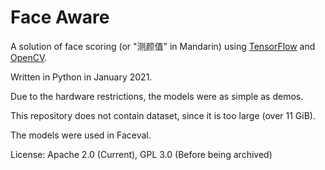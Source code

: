 # Face Aware

A solution of face scoring (or "测颜值" in Mandarin) using [TensorFlow](https://tensorflow.org/) and [OpenCV](https://opencv.org/).

Written in Python in January 2021.

Due to the hardware restrictions, the models were as simple as demos.

This repository does not contain dataset, since it is too large (over 11 GiB).

The models were used in Faceval.

License: Apache 2.0 (Current), GPL 3.0 (Before being archived)
